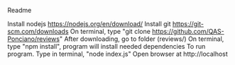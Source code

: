 Readme

Install nodejs https://nodejs.org/en/download/
Install git https://git-scm.com/downloads
On terminal, type "git clone https://github.com/QAS-Ponciano/reviews"
After downloading, go to folder (reviews/)
On terminal,  type "npm install", program will install needed dependencies
To run program. Type in terminal, "node index.js" 
Open browser at http://localhost
